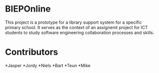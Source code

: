 # BIEPOnline
This project is a prototype for a library support system for a specific primary school. It serves as the context of an assignemt project for ICT students to study software engineering collaboration processes and skills.

# Contributors
*Jasper
*Jordy
*Niels
*Bart
*Teun
*Mike

